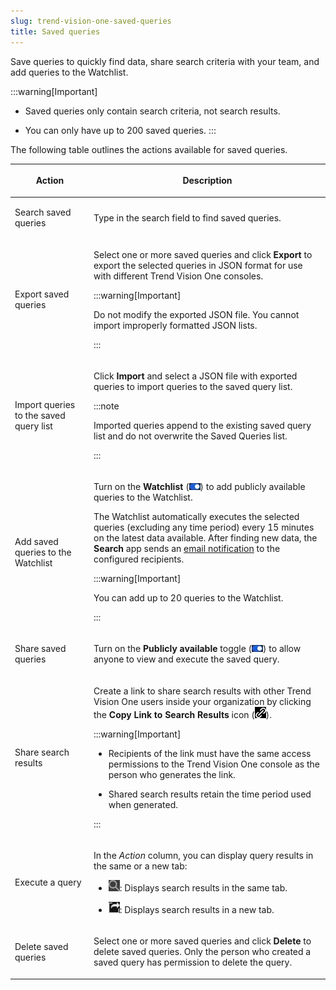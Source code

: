 ```yaml
---
slug: trend-vision-one-saved-queries
title: Saved queries
---
```


Save queries to quickly find data, share search criteria with your team, and add queries to the Watchlist.

:::warning[Important]
- Saved queries only contain search criteria, not search results.

- You can only have up to 200 saved queries.
:::

The following table outlines the actions available for saved queries.

<table>
<colgroup>
<col style="width: 25%" />
<col style="width: 75%" />
</colgroup>
<thead>
<tr>
<th><p>Action</p></th>
<th><p>Description</p></th>
</tr>
</thead>
<tbody>
<tr>
<td><p>Search saved queries</p></td>
<td><p>Type in the search field to find saved queries.</p></td>
</tr>
<tr>
<td><p>Export saved queries</p></td>
<td><p>Select one or more saved queries and click <strong>Export</strong> to export the selected queries in JSON format for use with different Trend Vision One consoles.</p>


:::warning[Important]

<p>Do not modify the exported JSON file. You cannot import improperly formatted JSON lists.</p>


:::

</td>
</tr>
<tr>
<td><p>Import queries to the saved query list</p></td>
<td><p>Click <strong>Import</strong> and select a JSON file with exported queries to import queries to the saved query list.</p>


:::note

<p>Imported queries append to the existing saved query list and do not overwrite the Saved Queries list.</p>


:::

</td>
</tr>
<tr>
<td><p>Add saved queries to the Watchlist</p></td>
<td><p>Turn on the <strong>Watchlist</strong> (<img src="./images/toggle_on=GUID-71EB83FC-E783-405C-AEB3-BB525DC42248=1=en-us=Low.webp" />) to add publicly available queries to the Watchlist.</p>
<p>The Watchlist automatically executes the selected queries (excluding any time period) every 15 minutes on the latest data available. After finding new data, the <strong>Search</strong> app sends an <a href="trend-vision-one-notifications">email notification</a> to the configured recipients.</p>


:::warning[Important]

<p>You can add up to 20 queries to the Watchlist.</p>


:::

</td>
</tr>
<tr>
<td><p>Share saved queries</p></td>
<td><p>Turn on the <strong>Publicly available</strong> toggle (<img src="./images/toggle_on=GUID-71EB83FC-E783-405C-AEB3-BB525DC42248=1=en-us=Low.webp" />) to allow anyone to view and execute the saved query.</p></td>
</tr>
<tr>
<td><p>Share search results</p></td>
<td><p>Create a link to share search results with other Trend Vision One users inside your organization by clicking the <strong>Copy Link to Search Results</strong> icon (<img src="./images/share_results=0e075603-ed5b-4ec2-a225-5d710fddd5b5.webp" />).</p>


:::warning[Important]

<ul>
<li><p>Recipients of the link must have the same access permissions to the Trend Vision One console as the person who generates the link.</p></li>
<li><p>Shared search results retain the time period used when generated.</p></li>
</ul>


:::

</td>
</tr>
<tr>
<td><p>Execute a query</p></td>
<td><p>In the <em>Action</em> column, you can display query results in the same or a new tab:</p>
<ul>
<li><p><img src="./images/rerunQuery=20220823085151.webp" />: Displays search results in the same tab.</p></li>
<li><p><img src="./images/export_button=GUID-C683DEEE-C19C-484D-A5B1-4CA9D1794756=1=en-us=Low.webp" />: Displays search results in a new tab.</p></li>
</ul></td>
</tr>
<tr>
<td><p>Delete saved queries</p></td>
<td><p>Select one or more saved queries and click <strong>Delete</strong> to delete saved queries. Only the person who created a saved query has permission to delete the query.</p></td>
</tr>
</tbody>
</table>
